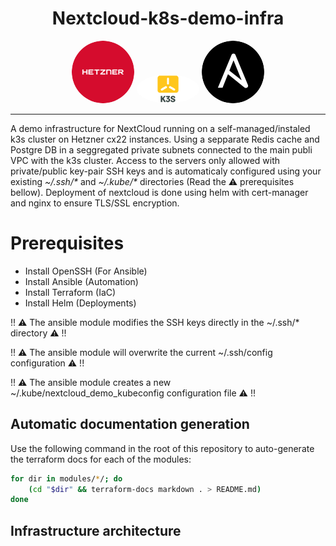 <h1 align="center">Nextcloud-k8s-demo-infra</h1>


<div align="center">
  <img src="./docs/assets/hetzner.png" style="border-radius: 50%;" width="100">
  <img src="./docs/assets/k3s.png" style="border-radius: 50%;" width="100">
  <img src="./docs/assets/ansible.png" style="border-radius: 50%;" width="100">
</div>

---

A demo infrastructure for NextCloud running on a self-managed/instaled k3s cluster on Hetzner cx22 instances. Using a sepparate Redis cache and Postgre DB in a seggregated private subnets connected to the main publi VPC with the k3s cluster. Access to the servers only allowed with private/public key-pair SSH keys and is automaticaly configured using your existing *~/.ssh/\** and *~/.kube/\** directories (Read the :warning: prerequisites bellow). Deployment of nextcloud is done using helm with cert-manager and nginx to ensure TLS/SSL encryption.

# Prerequisites

- Install OpenSSH   (For Ansible)
- Install Ansible   (Automation)
- Install Terraform (IaC)
- Install Helm      (Deployments)

!! :warning: The ansible module modifies the SSH keys directly in the ~/.ssh/* directory :warning: !!

!! :warning: The ansible module will overwrite the current ~/.ssh/config configuration :warning: !!

!! :warning: The ansible module creates a new ~/.kube/nextcloud_demo_kubeconfig configuration file :warning: !!

## Automatic documentation generation

Use the following command in the root of this repository to auto-generate the terraform docs for each of the modules:
```bash
for dir in modules/*/; do
    (cd "$dir" && terraform-docs markdown . > README.md)
done
```

## Infrastructure architecture

